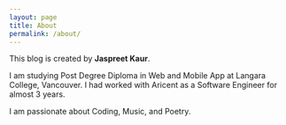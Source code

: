 ```yaml
---
layout: page
title: About
permalink: /about/
---
```


This blog is created by **Jaspreet Kaur**. 

I am studying Post Degree Diploma in Web and Mobile App at Langara College, Vancouver. I had worked with Aricent as a Software Engineer for almost 3 years.

I am passionate about Coding, Music, and Poetry.


[jekyll-organization]: https://github.com/jekyll
